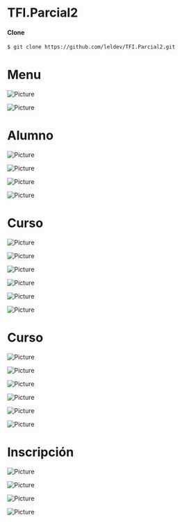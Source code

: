 # TFI.Parcial2

#### Clone
```sh
$ git clone https://github.com/leldev/TFI.Parcial2.git
```


# Menu

![Picture](https://github.com/leldev/TFI.Parcial2/blob/main/img/main1.png)

![Picture](https://github.com/leldev/TFI.Parcial2/blob/main/img/main2.png)

# Alumno

![Picture](https://github.com/leldev/TFI.Parcial2/blob/main/img/alumno1.png)

![Picture](https://github.com/leldev/TFI.Parcial2/blob/main/img/alumno2.png)

![Picture](https://github.com/leldev/TFI.Parcial2/blob/main/img/alumno3.png)

![Picture](https://github.com/leldev/TFI.Parcial2/blob/main/img/alumno4.png)

# Curso

![Picture](https://github.com/leldev/TFI.Parcial2/blob/main/img/curso1.png)

![Picture](https://github.com/leldev/TFI.Parcial2/blob/main/img/curso2.png)

![Picture](https://github.com/leldev/TFI.Parcial2/blob/main/img/curso3.png)

![Picture](https://github.com/leldev/TFI.Parcial2/blob/main/img/curso4.png)

![Picture](https://github.com/leldev/TFI.Parcial2/blob/main/img/curso5.png)

![Picture](https://github.com/leldev/TFI.Parcial2/blob/main/img/curso6.png)

# Curso

![Picture](https://github.com/leldev/TFI.Parcial2/blob/main/img/curso1.png)

![Picture](https://github.com/leldev/TFI.Parcial2/blob/main/img/curso2.png)

![Picture](https://github.com/leldev/TFI.Parcial2/blob/main/img/curso3.png)

![Picture](https://github.com/leldev/TFI.Parcial2/blob/main/img/curso4.png)

![Picture](https://github.com/leldev/TFI.Parcial2/blob/main/img/curso5.png)

![Picture](https://github.com/leldev/TFI.Parcial2/blob/main/img/curso6.png)

# Inscripción

![Picture](https://github.com/leldev/TFI.Parcial2/blob/main/img/ins1.png)

![Picture](https://github.com/leldev/TFI.Parcial2/blob/main/img/ins2.png)

![Picture](https://github.com/leldev/TFI.Parcial2/blob/main/img/ins3.png)

![Picture](https://github.com/leldev/TFI.Parcial2/blob/main/img/ins4.png)
